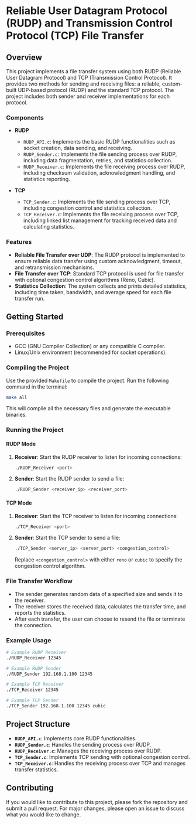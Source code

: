 # Reliable User Datagram Protocol (RUDP) and Transmission Control Protocol (TCP) File Transfer

## Overview

This project implements a file transfer system using both RUDP (Reliable User Datagram Protocol) and TCP (Transmission Control Protocol). It provides two methods for sending and receiving files: a reliable, custom-built UDP-based protocol (RUDP) and the standard TCP protocol. The project includes both sender and receiver implementations for each protocol.

### Components

- **RUDP**
  - `RUDP_API.c`: Implements the basic RUDP functionalities such as socket creation, data sending, and receiving.
  - `RUDP_Sender.c`: Implements the file sending process over RUDP, including data fragmentation, retries, and statistics collection.
  - `RUDP_Receiver.c`: Implements the file receiving process over RUDP, including checksum validation, acknowledgment handling, and statistics reporting.

- **TCP**
  - `TCP_Sender.c`: Implements the file sending process over TCP, including congestion control and statistics collection.
  - `TCP_Receiver.c`: Implements the file receiving process over TCP, including linked list management for tracking received data and calculating statistics.

### Features

- **Reliable File Transfer over UDP**: The RUDP protocol is implemented to ensure reliable data transfer using custom acknowledgment, timeout, and retransmission mechanisms.
- **File Transfer over TCP**: Standard TCP protocol is used for file transfer with optional congestion control algorithms (Reno, Cubic).
- **Statistics Collection**: The system collects and prints detailed statistics, including time taken, bandwidth, and average speed for each file transfer run.

## Getting Started

### Prerequisites

- GCC (GNU Compiler Collection) or any compatible C compiler.
- Linux/Unix environment (recommended for socket operations).

### Compiling the Project

Use the provided `Makefile` to compile the project. Run the following command in the terminal:

```sh
make all
```

This will compile all the necessary files and generate the executable binaries.

### Running the Project

#### RUDP Mode

1. **Receiver**: Start the RUDP receiver to listen for incoming connections:
    ```sh
    ./RUDP_Receiver <port>
    ```

2. **Sender**: Start the RUDP sender to send a file:
    ```sh
    ./RUDP_Sender <receiver_ip> <receiver_port>
    ```

#### TCP Mode

1. **Receiver**: Start the TCP receiver to listen for incoming connections:
    ```sh
    ./TCP_Receiver <port>
    ```

2. **Sender**: Start the TCP sender to send a file:
    ```sh
    ./TCP_Sender <server_ip> <server_port> <congestion_control>
    ```

   Replace `<congestion_control>` with either `reno` or `cubic` to specify the congestion control algorithm.

### File Transfer Workflow

- The sender generates random data of a specified size and sends it to the receiver.
- The receiver stores the received data, calculates the transfer time, and reports the statistics.
- After each transfer, the user can choose to resend the file or terminate the connection.

### Example Usage

```sh
# Example RUDP Receiver
./RUDP_Receiver 12345

# Example RUDP Sender
./RUDP_Sender 192.168.1.100 12345

# Example TCP Receiver
./TCP_Receiver 12345

# Example TCP Sender
./TCP_Sender 192.168.1.100 12345 cubic
```

## Project Structure

- **`RUDP_API.c`**: Implements core RUDP functionalities.
- **`RUDP_Sender.c`**: Handles the sending process over RUDP.
- **`RUDP_Receiver.c`**: Manages the receiving process over RUDP.
- **`TCP_Sender.c`**: Implements TCP sending with optional congestion control.
- **`TCP_Receiver.c`**: Handles the receiving process over TCP and manages transfer statistics.

## Contributing

If you would like to contribute to this project, please fork the repository and submit a pull request. For major changes, please open an issue to discuss what you would like to change.

